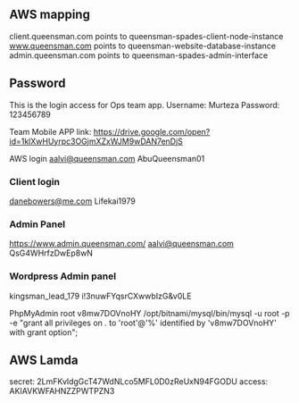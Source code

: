 ## AWS mapping
client.queensman.com points to queensman-spades-client-node-instance
www.queensman.com points to queensman-website-database-instance
admin.queensman.com points to queensman-spades-admin-interface

## Password
This is the login access for Ops team app.
Username: Murteza
Password: 123456789

Team Mobile APP link: https://drive.google.com/open?id=1klXwHUyrpc3OGjmXZxWJM9wDAN7enDjS

AWS login
aalvi@queensman.com
AbuQueensman01

### Client login
danebowers@me.com
Lifekai1979

### Admin Panel
https://www.admin.queensman.com/
aalvi@queensman.com
QsG4WHrfzDwEp8wN

### Wordpress Admin panel
kingsman_lead_179
i!3nuwFYqsrCXwwbIzG&v0LE

PhpMyAdmin
root
v8mw7DOVnoHY
/opt/bitnami/mysql/bin/mysql -u root -p -e "grant all privileges on *.* to 'root'@'%' identified by 'v8mw7DOVnoHY' with grant option";


## AWS Lamda
secret:
2LmFKvldgGcT47WdNLco5MFL0D0zReUxN94FGODU
access:
AKIAVKWFAHNZZPWTPZN3